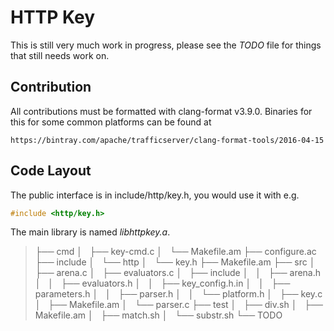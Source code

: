 # HTTP Key

This is still very much work in progress, please see the *TODO* file for things
that still needs work on.

## Contribution

All contributions must be formatted with clang-format v3.9.0. Binaries for
this for some common platforms can be found at

    https://bintray.com/apache/trafficserver/clang-format-tools/2016-04-15


## Code Layout

The public interface is in include/http/key.h, you would use it with e.g.

```C
#include <http/key.h>
```

The main library is named *libhttpkey.a*.


> ├── cmd
> │   ├── key-cmd.c
> │   └── Makefile.am
> ├── configure.ac
> ├── include
> │   └── http
> │       └── key.h
> ├── Makefile.am
> ├── src
> │   ├── arena.c
> │   ├── evaluators.c
> │   ├── include
> │   │   ├── arena.h
> │   │   ├── evaluators.h
> │   │   ├── key_config.h.in
> │   │   ├── parameters.h
> │   │   ├── parser.h
> │   │   └── platform.h
> │   ├── key.c
> │   ├── Makefile.am
> │   └── parser.c
> ├── test
> │   ├── div.sh
> │   ├── Makefile.am
> │   ├── match.sh
> │   └── substr.sh
> └── TODO
